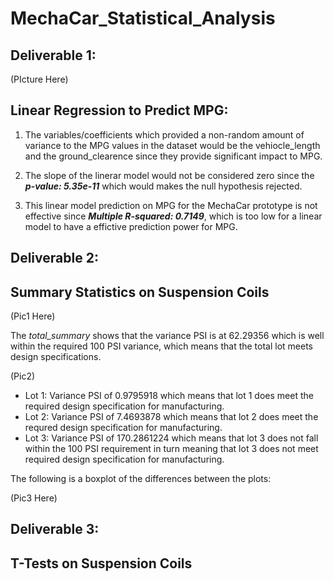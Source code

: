 # MechaCar_Statistical_Analysis
## Deliverable 1:
(PIcture Here)

## Linear Regression to Predict MPG:

1. The variables/coefficients which provided a non-random amount of variance to the MPG values in the dataset would be the vehiocle_length and the ground_clearence since 
they provide significant impact to MPG.

2. The slope of the linerar model would not be considered zero since the ***p-value: 5.35e-11*** which would makes the null hypothesis rejected.

3. This linear model prediction on MPG for the MechaCar prototype is not effective since ***Multiple R-squared:  0.7149***, which is too low for a linear model to have a effictive prediction power for MPG.

## Deliverable 2:

## Summary Statistics on Suspension Coils

(Pic1 Here)

The *total_summary* shows that the variance PSI is at 62.29356 which is well within the required 100 PSI variance, which means that the total lot meets design specifications.

(Pic2)

- Lot 1: Variance PSI of 0.9795918 which means that lot 1 does meet the required design specification for manufacturing.
- Lot 2: Variance PSI of 7.4693878 which means that lot 2 does meet the requred design specification for manufacturing.
- Lot 3: Variance PSI of 170.2861224 which means that lot 3 does not fall within the 100 PSI requirement in turn meaning that lot 3 does not meet required design specification for manufacturing.

The following is a boxplot of the differences between the plots:

(Pic3 Here)

## Deliverable 3:

## T-Tests on Suspension Coils



